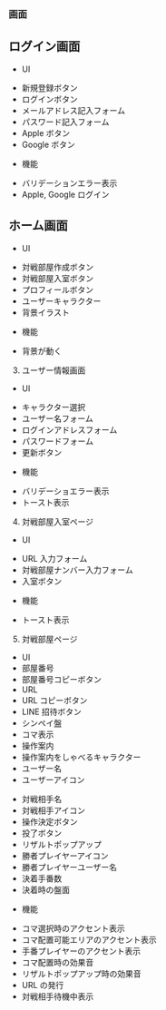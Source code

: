 ### 画面

## ログイン画面

- UI

* 新規登録ボタン
* ログインボタン
* メールアドレス記入フォーム
* パスワード記入フォーム
* Apple ボタン
* Google ボタン

- 機能

* バリデーションエラー表示
* Apple, Google ログイン

## ホーム画面

- UI

* 対戦部屋作成ボタン
* 対戦部屋入室ボタン
* プロフィールボタン
* ユーザーキャラクター
* 背景イラスト

- 機能

* 背景が動く

3. ユーザー情報画面

- UI

* キャラクター選択
* ユーザー名フォーム
* ログインアドレスフォーム
* パスワードフォーム
* 更新ボタン

- 機能

* バリデーショエラー表示
* トースト表示

4. 対戦部屋入室ページ

- UI

* URL 入力フォーム
* 対戦部屋ナンバー入力フォーム
* 入室ボタン

- 機能

* トースト表示

5. 対戦部屋ページ

- UI
 - 部屋番号
 - 部屋番号コピーボタン
 - URL
 - URL コピーボタン
 - LINE 招待ボタン
 - シンペイ盤
 - コマ表示
 - 操作案内
 - 操作案内をしゃべるキャラクター
 - ユーザー名
 - ユーザーアイコン
* 対戦相手名
* 対戦相手アイコン
* 操作決定ボタン
* 投了ボタン
* リザルトポップアップ
* 勝者プレイヤーアイコン
* 勝者プレイヤーユーザー名
* 決着手番数
* 決着時の盤面

- 機能

* コマ選択時のアクセント表示
* コマ配置可能エリアのアクセント表示
* 手番プレイヤーのアクセント表示
* コマ配置時の効果音
* リザルトポップアップ時の効果音
* URL の発行
* 対戦相手待機中表示
